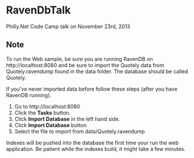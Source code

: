 RavenDbTalk
===========

Philly.Net Code Camp talk on November 23rd, 2013

## Note

To run the Web sample, be sure you are running RavenDB on http://localhost:8080 and be sure to import the Quotely data from Quotely.ravendump found in the data folder. The database should be called Quotely.

If you've never imported data before follow these steps (after you have RavenDB running).

1. Go to http://localhost:8080
2. Click the **Tasks** button.
3. Click **Import Database** in the left hand side.
4. Click **Import Database** button
5. Select the file to import from data/Quotely.ravendump

Indexes will be pushed into the database the first time your run the web application. Be patient while the indexes build, it might take a few minutes.